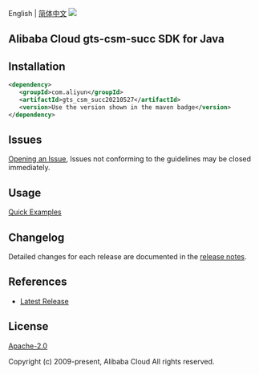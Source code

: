 English | [简体中文](README-CN.md)
![](https://aliyunsdk-pages.alicdn.com/icons/AlibabaCloud.svg)

## Alibaba Cloud gts-csm-succ SDK for Java

## Installation

```xml
<dependency>
   <groupId>com.aliyun</groupId>
   <artifactId>gts_csm_succ20210527</artifactId>
   <version>Use the version shown in the maven badge</version>
</dependency>
```

## Issues
[Opening an Issue](https://github.com/aliyun/alibabacloud-java-sdk/issues/new), Issues not conforming to the guidelines may be closed immediately.

## Usage
[Quick Examples](https://github.com/aliyun/alibabacloud-java-sdk/blob/master/docs/0-Examples-EN.md#quick-examples)

## Changelog
Detailed changes for each release are documented in the [release notes](./ChangeLog.txt).

## References
* [Latest Release](https://github.com/aliyun/alibabacloud-java-sdk/)

## License
[Apache-2.0](http://www.apache.org/licenses/LICENSE-2.0)

Copyright (c) 2009-present, Alibaba Cloud All rights reserved.